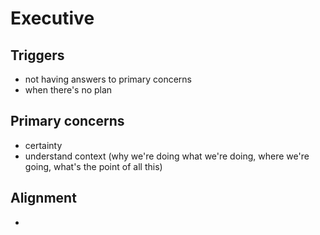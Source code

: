 # Executive

## Triggers

* not having answers to primary concerns
* when there's no plan

## Primary concerns

* certainty
* understand context (why we're doing what we're doing, where we're going, what's the point of all this)

## Alignment

* 